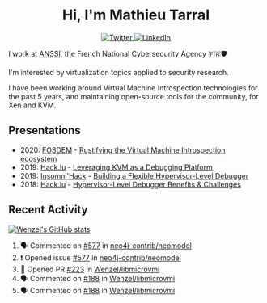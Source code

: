 <h1 align="center">
    <br>Hi, I'm Mathieu Tarral</br>
</h1>

<p align="center">
  <a href="https://twitter.com/mtarral">
    <img src="https://img.shields.io/badge/-@mtarral-1ca0f1?style=flat-square&labelColor=1ca0f1&logo=twitter&logoColor=white&link=https://twitter.com/mtarral" alt="Twitter">
  </a>
  <a href="https://www.linkedin.com/in/mathieutarral">
    <img src="https://img.shields.io/badge/-mathieutarral-blue?style=flat-square&logo=Linkedin&logoColor=white&link=https://www.linkedin.com/in/mathieutarral" alt="LinkedIn">
  </a>
</p>

I work at [ANSSI](https://www.ssi.gouv.fr/en/), the French National Cybersecurity Agency 🇫🇷🛡️

I'm interested by virtualization topics applied to security research.

I have been working around Virtual Machine Introspection technologies for the past 5 years, and maintaining open-source tools for the community, for Xen and KVM.

## Presentations

- 2020: [FOSDEM](https://archive.fosdem.org/2020/) - [Rustifying the Virtual Machine Introspection ecosystem](https://archive.fosdem.org/2020/schedule/event/rust_vm_introspection/)
- 2019: [Hack.lu](https://2019.hack.lu/) - [Leveraging KVM as a Debugging Platform](https://www.youtube.com/watch?v=U-wDpvItPUU)
- 2019: [Insomni'Hack](https://www.insomnihack.ch/conference-2019/) - [Building a Flexible Hypervisor-Level Debugger](https://www.youtube.com/watch?v=-nXY_p8c_bQ)
- 2018: [Hack.lu](https://2018.hack.lu/) - [Hypervisor-Level Debugger Benefits & Challenges](https://www.youtube.com/watch?v=NnWYT-kCx_s)

## Recent Activity

[![Wenzel's GitHub stats](https://github-readme-stats.vercel.app/api?username=Wenzel)](https://github.com/anuraghazra/github-readme-stats)

<!--START_SECTION:activity-->
1. 🗣 Commented on [#577](https://github.com/neo4j-contrib/neomodel/issues/577) in [neo4j-contrib/neomodel](https://github.com/neo4j-contrib/neomodel)
2. ❗️ Opened issue [#577](https://github.com/neo4j-contrib/neomodel/issues/577) in [neo4j-contrib/neomodel](https://github.com/neo4j-contrib/neomodel)
3. 💪 Opened PR [#223](https://github.com/Wenzel/libmicrovmi/pull/223) in [Wenzel/libmicrovmi](https://github.com/Wenzel/libmicrovmi)
4. 🗣 Commented on [#188](https://github.com/Wenzel/libmicrovmi/issues/188) in [Wenzel/libmicrovmi](https://github.com/Wenzel/libmicrovmi)
5. 🗣 Commented on [#188](https://github.com/Wenzel/libmicrovmi/issues/188) in [Wenzel/libmicrovmi](https://github.com/Wenzel/libmicrovmi)
<!--END_SECTION:activity-->
